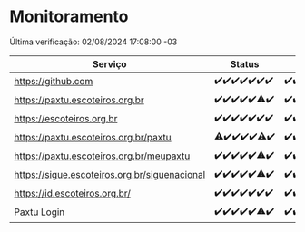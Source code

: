 # Monitoramento

Última verificação: 02/08/2024 17:08:00 -03

|Serviço|Status|Últimas 24h|
|---|---|---|
|https://github.com|<span title="2024-07-26: OK=24">✔️</span><span title="2024-07-27: OK=24">✔️</span><span title="2024-07-28: OK=23">✔️</span><span title="2024-07-29: OK=24">✔️</span><span title="2024-07-30: OK=24">✔️</span><span title="2024-07-31: OK=24">✔️</span><span title="2024-08-01: OK=19">✔️</span>|<span title="01/08/2024 17:08:00 -03 : 200">✔️</span><span title="01/08/2024 18:07:00 -03 : 200">✔️</span><span title="01/08/2024 19:06:00 -03 : 200">✔️</span><span title="01/08/2024 20:07:00 -03 : 200">✔️</span><span title="01/08/2024 21:34:00 -03 : 200">✔️</span><span title="01/08/2024 22:57:00 -03 : 200">✔️</span><span title="01/08/2024 23:31:00 -03 : 200">✔️</span><span title="02/08/2024 00:08:00 -03 : 200">✔️</span><span title="02/08/2024 01:09:00 -03 : 200">✔️</span><span title="02/08/2024 02:07:00 -03 : 200">✔️</span><span title="02/08/2024 03:11:00 -03 : 200">✔️</span><span title="02/08/2024 04:08:00 -03 : 200">✔️</span><span title="02/08/2024 05:09:00 -03 : 200">✔️</span><span title="02/08/2024 06:08:00 -03 : 200">✔️</span><span title="02/08/2024 07:07:00 -03 : 200">✔️</span><span title="02/08/2024 08:06:00 -03 : 200">✔️</span><span title="02/08/2024 09:12:00 -03 : 200">✔️</span><span title="02/08/2024 10:10:00 -03 : 200">✔️</span><span title="02/08/2024 11:07:00 -03 : 200">✔️</span><span title="02/08/2024 12:07:00 -03 : 200">✔️</span><span title="02/08/2024 13:08:00 -03 : 200">✔️</span><span title="02/08/2024 14:06:00 -03 : 200">✔️</span><span title="02/08/2024 15:09:00 -03 : 200">✔️</span><span title="02/08/2024 16:04:00 -03 : 200">✔️</span><span title="02/08/2024 17:08:00 -03 : 200">✔️</span>|
|https://paxtu.escoteiros.org.br|<span title="2024-07-26: OK=24">✔️</span><span title="2024-07-27: OK=24">✔️</span><span title="2024-07-28: OK=23">✔️</span><span title="2024-07-29: OK=24">✔️</span><span title="2024-07-30: OK=24">✔️</span><span title="2024-07-31: OK=23, Falhas=1">⚠️</span><span title="2024-08-01: OK=19">✔️</span>|<span title="01/08/2024 17:08:00 -03 : 200">✔️</span><span title="01/08/2024 18:07:00 -03 : 200">✔️</span><span title="01/08/2024 19:06:00 -03 : 200">✔️</span><span title="01/08/2024 20:07:00 -03 : 200">✔️</span><span title="01/08/2024 21:34:00 -03 : 200">✔️</span><span title="01/08/2024 22:57:00 -03 : 200">✔️</span><span title="01/08/2024 23:31:00 -03 : 200">✔️</span><span title="02/08/2024 00:08:00 -03 : 200">✔️</span><span title="02/08/2024 01:09:00 -03 : 200">✔️</span><span title="02/08/2024 02:07:00 -03 : 200">✔️</span><span title="02/08/2024 03:11:00 -03 : 200">✔️</span><span title="02/08/2024 04:08:00 -03 : 200">✔️</span><span title="02/08/2024 05:09:00 -03 : 200">✔️</span><span title="02/08/2024 06:08:00 -03 : 200">✔️</span><span title="02/08/2024 07:08:00 -03 : 200">✔️</span><span title="02/08/2024 08:06:00 -03 : 200">✔️</span><span title="02/08/2024 09:12:00 -03 : 200">✔️</span><span title="02/08/2024 10:10:00 -03 : 0">❌</span><span title="02/08/2024 11:07:00 -03 : 200">✔️</span><span title="02/08/2024 12:07:00 -03 : 200">✔️</span><span title="02/08/2024 13:08:00 -03 : 200">✔️</span><span title="02/08/2024 14:06:00 -03 : 200">✔️</span><span title="02/08/2024 15:09:00 -03 : 0">❌</span><span title="02/08/2024 16:04:00 -03 : 200">✔️</span><span title="02/08/2024 17:08:00 -03 : 200">✔️</span>|
|https://escoteiros.org.br|<span title="2024-07-26: OK=24">✔️</span><span title="2024-07-27: OK=24">✔️</span><span title="2024-07-28: OK=23">✔️</span><span title="2024-07-29: OK=24">✔️</span><span title="2024-07-30: OK=24">✔️</span><span title="2024-07-31: OK=24">✔️</span><span title="2024-08-01: OK=19">✔️</span>|<span title="01/08/2024 17:08:00 -03 : 200">✔️</span><span title="01/08/2024 18:07:00 -03 : 200">✔️</span><span title="01/08/2024 19:06:00 -03 : 200">✔️</span><span title="01/08/2024 20:07:00 -03 : 200">✔️</span><span title="01/08/2024 21:34:00 -03 : 200">✔️</span><span title="01/08/2024 22:57:00 -03 : 200">✔️</span><span title="01/08/2024 23:31:00 -03 : 200">✔️</span><span title="02/08/2024 00:08:00 -03 : 200">✔️</span><span title="02/08/2024 01:09:00 -03 : 200">✔️</span><span title="02/08/2024 02:07:00 -03 : 200">✔️</span><span title="02/08/2024 03:11:00 -03 : 200">✔️</span><span title="02/08/2024 04:08:00 -03 : 200">✔️</span><span title="02/08/2024 05:09:00 -03 : 200">✔️</span><span title="02/08/2024 06:08:00 -03 : 200">✔️</span><span title="02/08/2024 07:08:00 -03 : 200">✔️</span><span title="02/08/2024 08:06:00 -03 : 200">✔️</span><span title="02/08/2024 09:12:00 -03 : 200">✔️</span><span title="02/08/2024 10:11:00 -03 : 200">✔️</span><span title="02/08/2024 11:07:00 -03 : 200">✔️</span><span title="02/08/2024 12:07:00 -03 : 200">✔️</span><span title="02/08/2024 13:08:00 -03 : 200">✔️</span><span title="02/08/2024 14:06:00 -03 : 200">✔️</span><span title="02/08/2024 15:10:00 -03 : 200">✔️</span><span title="02/08/2024 16:04:00 -03 : 200">✔️</span><span title="02/08/2024 17:08:00 -03 : 200">✔️</span>|
|https://paxtu.escoteiros.org.br/paxtu|<span title="2024-07-26: OK=23, Falhas=1">⚠️</span><span title="2024-07-27: OK=24">✔️</span><span title="2024-07-28: OK=23">✔️</span><span title="2024-07-29: OK=24">✔️</span><span title="2024-07-30: OK=24">✔️</span><span title="2024-07-31: OK=23, Falhas=1">⚠️</span><span title="2024-08-01: OK=19">✔️</span>|<span title="01/08/2024 17:08:00 -03 : 200">✔️</span><span title="01/08/2024 18:07:00 -03 : 200">✔️</span><span title="01/08/2024 19:06:00 -03 : 200">✔️</span><span title="01/08/2024 20:07:00 -03 : 200">✔️</span><span title="01/08/2024 21:34:00 -03 : 200">✔️</span><span title="01/08/2024 22:57:00 -03 : 200">✔️</span><span title="01/08/2024 23:31:00 -03 : 200">✔️</span><span title="02/08/2024 00:08:00 -03 : 200">✔️</span><span title="02/08/2024 01:09:00 -03 : 200">✔️</span><span title="02/08/2024 02:07:00 -03 : 200">✔️</span><span title="02/08/2024 03:11:00 -03 : 200">✔️</span><span title="02/08/2024 04:08:00 -03 : 200">✔️</span><span title="02/08/2024 05:09:00 -03 : 200">✔️</span><span title="02/08/2024 06:08:00 -03 : 200">✔️</span><span title="02/08/2024 07:08:00 -03 : 200">✔️</span><span title="02/08/2024 08:06:00 -03 : 200">✔️</span><span title="02/08/2024 09:13:00 -03 : 200">✔️</span><span title="02/08/2024 10:11:00 -03 : 0">❌</span><span title="02/08/2024 11:07:00 -03 : 200">✔️</span><span title="02/08/2024 12:07:00 -03 : 200">✔️</span><span title="02/08/2024 13:08:00 -03 : 200">✔️</span><span title="02/08/2024 14:06:00 -03 : 200">✔️</span><span title="02/08/2024 15:10:00 -03 : 0">❌</span><span title="02/08/2024 16:04:00 -03 : 200">✔️</span><span title="02/08/2024 17:08:00 -03 : 200">✔️</span>|
|https://paxtu.escoteiros.org.br/meupaxtu|<span title="2024-07-26: OK=24">✔️</span><span title="2024-07-27: OK=24">✔️</span><span title="2024-07-28: OK=23">✔️</span><span title="2024-07-29: OK=24">✔️</span><span title="2024-07-30: OK=24">✔️</span><span title="2024-07-31: OK=23, Falhas=1">⚠️</span><span title="2024-08-01: OK=19">✔️</span>|<span title="01/08/2024 17:08:00 -03 : 200">✔️</span><span title="01/08/2024 18:07:00 -03 : 200">✔️</span><span title="01/08/2024 19:06:00 -03 : 200">✔️</span><span title="01/08/2024 20:07:00 -03 : 200">✔️</span><span title="01/08/2024 21:34:00 -03 : 200">✔️</span><span title="01/08/2024 22:57:00 -03 : 200">✔️</span><span title="01/08/2024 23:31:00 -03 : 200">✔️</span><span title="02/08/2024 00:08:00 -03 : 200">✔️</span><span title="02/08/2024 01:09:00 -03 : 200">✔️</span><span title="02/08/2024 02:07:00 -03 : 200">✔️</span><span title="02/08/2024 03:11:00 -03 : 200">✔️</span><span title="02/08/2024 04:08:00 -03 : 200">✔️</span><span title="02/08/2024 05:09:00 -03 : 200">✔️</span><span title="02/08/2024 06:08:00 -03 : 200">✔️</span><span title="02/08/2024 07:08:00 -03 : 200">✔️</span><span title="02/08/2024 08:06:00 -03 : 200">✔️</span><span title="02/08/2024 09:13:00 -03 : 200">✔️</span><span title="02/08/2024 10:11:00 -03 : 502">❌</span><span title="02/08/2024 11:07:00 -03 : 200">✔️</span><span title="02/08/2024 12:07:00 -03 : 200">✔️</span><span title="02/08/2024 13:08:00 -03 : 200">✔️</span><span title="02/08/2024 14:06:00 -03 : 200">✔️</span><span title="02/08/2024 15:10:00 -03 : 0">❌</span><span title="02/08/2024 16:04:00 -03 : 200">✔️</span><span title="02/08/2024 17:08:00 -03 : 200">✔️</span>|
|https://sigue.escoteiros.org.br/siguenacional|<span title="2024-07-26: OK=24">✔️</span><span title="2024-07-27: OK=24">✔️</span><span title="2024-07-28: OK=23">✔️</span><span title="2024-07-29: OK=24">✔️</span><span title="2024-07-30: OK=24">✔️</span><span title="2024-07-31: OK=23, Falhas=1">⚠️</span><span title="2024-08-01: OK=19">✔️</span>|<span title="01/08/2024 17:08:00 -03 : 200">✔️</span><span title="01/08/2024 18:07:00 -03 : 200">✔️</span><span title="01/08/2024 19:06:00 -03 : 200">✔️</span><span title="01/08/2024 20:07:00 -03 : 200">✔️</span><span title="01/08/2024 21:34:00 -03 : 200">✔️</span><span title="01/08/2024 22:57:00 -03 : 200">✔️</span><span title="01/08/2024 23:31:00 -03 : 200">✔️</span><span title="02/08/2024 00:08:00 -03 : 200">✔️</span><span title="02/08/2024 01:09:00 -03 : 200">✔️</span><span title="02/08/2024 02:07:00 -03 : 200">✔️</span><span title="02/08/2024 03:11:00 -03 : 200">✔️</span><span title="02/08/2024 04:08:00 -03 : 200">✔️</span><span title="02/08/2024 05:09:00 -03 : 200">✔️</span><span title="02/08/2024 06:08:00 -03 : 200">✔️</span><span title="02/08/2024 07:08:00 -03 : 200">✔️</span><span title="02/08/2024 08:06:00 -03 : 200">✔️</span><span title="02/08/2024 09:13:00 -03 : 200">✔️</span><span title="02/08/2024 10:11:00 -03 : 502">❌</span><span title="02/08/2024 11:07:00 -03 : 200">✔️</span><span title="02/08/2024 12:07:00 -03 : 200">✔️</span><span title="02/08/2024 13:08:00 -03 : 200">✔️</span><span title="02/08/2024 14:06:00 -03 : 200">✔️</span><span title="02/08/2024 15:10:00 -03 : 0">❌</span><span title="02/08/2024 16:04:00 -03 : 200">✔️</span><span title="02/08/2024 17:08:00 -03 : 200">✔️</span>|
|https://id.escoteiros.org.br/|<span title="2024-07-26: OK=24">✔️</span><span title="2024-07-27: OK=24">✔️</span><span title="2024-07-28: OK=23">✔️</span><span title="2024-07-29: OK=24">✔️</span><span title="2024-07-30: OK=24">✔️</span><span title="2024-07-31: OK=24">✔️</span><span title="2024-08-01: OK=19">✔️</span>|<span title="01/08/2024 17:08:00 -03 : 200">✔️</span><span title="01/08/2024 18:07:00 -03 : 200">✔️</span><span title="01/08/2024 19:06:00 -03 : 200">✔️</span><span title="01/08/2024 20:07:00 -03 : 200">✔️</span><span title="01/08/2024 21:34:00 -03 : 200">✔️</span><span title="01/08/2024 22:57:00 -03 : 200">✔️</span><span title="01/08/2024 23:31:00 -03 : 200">✔️</span><span title="02/08/2024 00:08:00 -03 : 200">✔️</span><span title="02/08/2024 01:09:00 -03 : 200">✔️</span><span title="02/08/2024 02:07:00 -03 : 200">✔️</span><span title="02/08/2024 03:11:00 -03 : 200">✔️</span><span title="02/08/2024 04:08:00 -03 : 200">✔️</span><span title="02/08/2024 05:09:00 -03 : 200">✔️</span><span title="02/08/2024 06:08:00 -03 : 200">✔️</span><span title="02/08/2024 07:08:00 -03 : 200">✔️</span><span title="02/08/2024 08:06:00 -03 : 200">✔️</span><span title="02/08/2024 09:13:00 -03 : 200">✔️</span><span title="02/08/2024 10:11:00 -03 : 200">✔️</span><span title="02/08/2024 11:07:00 -03 : 200">✔️</span><span title="02/08/2024 12:07:00 -03 : 200">✔️</span><span title="02/08/2024 13:08:00 -03 : 200">✔️</span><span title="02/08/2024 14:06:00 -03 : 200">✔️</span><span title="02/08/2024 15:10:00 -03 : 200">✔️</span><span title="02/08/2024 16:04:00 -03 : 200">✔️</span><span title="02/08/2024 17:08:00 -03 : 200">✔️</span>|
|Paxtu Login|<span title="2024-07-26: OK=24">✔️</span><span title="2024-07-27: OK=24">✔️</span><span title="2024-07-28: OK=23">✔️</span><span title="2024-07-29: OK=24">✔️</span><span title="2024-07-30: OK=24">✔️</span><span title="2024-07-31: OK=23, Falhas=1">⚠️</span><span title="2024-08-01: OK=19">✔️</span>|<span title="01/08/2024 17:08:00 -03 : 200">✔️</span><span title="01/08/2024 18:07:00 -03 : 200">✔️</span><span title="01/08/2024 19:06:00 -03 : 200">✔️</span><span title="01/08/2024 20:07:00 -03 : 200">✔️</span><span title="01/08/2024 21:34:00 -03 : 200">✔️</span><span title="01/08/2024 22:57:00 -03 : 200">✔️</span><span title="01/08/2024 23:31:00 -03 : 200">✔️</span><span title="02/08/2024 00:08:00 -03 : 200">✔️</span><span title="02/08/2024 01:09:00 -03 : 200">✔️</span><span title="02/08/2024 02:07:00 -03 : 200">✔️</span><span title="02/08/2024 03:11:00 -03 : 200">✔️</span><span title="02/08/2024 04:08:00 -03 : 200">✔️</span><span title="02/08/2024 05:09:00 -03 : 200">✔️</span><span title="02/08/2024 06:08:00 -03 : 200">✔️</span><span title="02/08/2024 07:08:00 -03 : 200">✔️</span><span title="02/08/2024 08:06:00 -03 : 200">✔️</span><span title="02/08/2024 09:13:00 -03 : 200">✔️</span><span title="02/08/2024 10:11:00 -03 : 502">❌</span><span title="02/08/2024 11:07:00 -03 : 200">✔️</span><span title="02/08/2024 12:07:00 -03 : 200">✔️</span><span title="02/08/2024 13:08:00 -03 : 200">✔️</span><span title="02/08/2024 14:06:00 -03 : 200">✔️</span><span title="02/08/2024 15:10:00 -03 : 200">✔️</span><span title="02/08/2024 16:04:00 -03 : 200">✔️</span><span title="02/08/2024 17:08:00 -03 : 200">✔️</span>|
